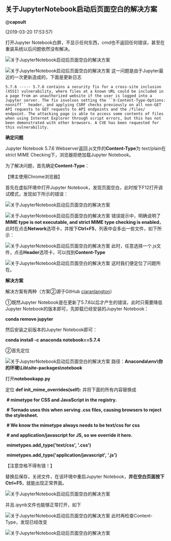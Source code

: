 ## 关于JupyterNotebook启动后页面空白的解决方案

@**capsult**



[](http://weibo.com/u/6407498606)

(2019-03-20 17:53:57)



打开Jupyter Notebook白屏，不显示任何东西，cmd也不返回任何错误，甚至在重装系统以后问题依然没有解决。

![关于JupyterNotebook启动后页面空白的解决方案](.assets/006ZDd5Izy7sqY8JC1B13&690.jpg)

![关于JupyterNotebook启动后页面空白的解决方案](.assets/006ZDd5Izy7sqY8QnbV1f&690.jpg)
这一问题是由于Jupyter最近的一次更新造成的，下面是更新日志

```
5.7.6 ----- 5.7.6 contains a security fix for a cross-site inclusion (XSSI) vulnerability, where files at a known URL could be included in a page from an unauthorized website if the user is logged into a Jupyter server. The fix involves setting the ``X-Content-Type-Options: nosniff`` header, and applying CSRF checks previously on all non-GET API requests to GET requests to API endpoints and the /files/ endpoint. The attacking page is able to access some contents of files when using Internet Explorer through script errors, but this has not been demonstrated with other browsers. A CVE has been requested for this vulnerability.
```

**确定问题**

Jupyter Notebook 5.7.6 Webserver返回.js文件的**Content-Type**为 text/plain在strict MIME Checking下，浏览器拒绝加载Jupyter Notebook。

为了解决问题，首先确定**Content-Type**：

【博主使用Chrome浏览器】

首先在虚拟环境中打开Jupyter Notebook，发现页面空白，此时按下F12打开调试模式，发现如下所示的错误：

![关于JupyterNotebook启动后页面空白的解决方案](.assets/006ZDd5Izy7sqYGfcJr59&690.jpg)



![关于JupyterNotebook启动后页面空白的解决方案](.assets/006ZDd5Izy7sqYySODgba&690.png)
错误提示中，明确说明了 **MIME type is not executable, and strict MIME type checking is enabled**，此时在点击**Network**选项卡，并按下**Ctrl+F5**，列表中会多出一些文件，如下所示：

![关于JupyterNotebook启动后页面空白的解决方案](.assets/006ZDd5Izy7sqYGZsUNe9&690.jpg)
此时，任意选择一个.js文件，点击**Header**选项卡，可以找到**Content-Type**

![关于JupyterNotebook启动后页面空白的解决方案](.assets/006ZDd5Izy7sqYJf8p288&690.jpg)
这时我们便定位了问题所在。

**解决方案**

解决方案有两种（方案②源于GitHub [ciaranlangton](https://github.com/ciaranlangton)）

①既然Jupyter Notebook是在更新了5.7.6以后才产生的错误，此时只需要降低Jupyter Notebook的版本即可，先卸载已经安装的Jupyter Notebook：

**conda remove jupyter**

然后安装之前版本的Jupyter Notebook即可：

**conda install -c anaconda notebook==5.7.4**

②首先定位

![关于JupyterNotebook启动后页面空白的解决方案](.assets/006ZDd5Izy7sqZ3xzpUda&690.jpg)
路径：**Anaconda\env\你的环境\Lib\site-packages\notebook**

打开**notebookapp.py**

定位 **def init_mime_overrides(self):** 并将下面的所有内容替换成

​        **# mimetype for CSS and JavaScript in the registry.**

​        **# Tornado uses this when serving .css files, causing browsers to reject the stylesheet.**

​        **# We know the mimetype always needs to be text/css for css**

​        **# and application/javascript for JS, so we override it here.**

​        **mimetypes.add_type('text/css', '.css')**

​        **mimetypes.add_type('application/javascript', '.js')**

【注意空格不得有错！】

替换后保存，关闭文件，在该环境中重启Jupyter Notebook，**并在空白页面按下Ctrl+F5**，就能出现正常界面。

![关于JupyterNotebook启动后页面空白的解决方案](.assets/006ZDd5Izy7sqZlqay0c4&690.jpg)

并且.ipynb文件也能够正常打开，如下

![关于JupyterNotebook启动后页面空白的解决方案](.assets/006ZDd5Izy7sqZqeejqfc&690.jpg)
此时再检查Content-Type，发现已经改变

![关于JupyterNotebook启动后页面空白的解决方案](.assets/006ZDd5Izy7sr0p5pbB5b&690.jpg)